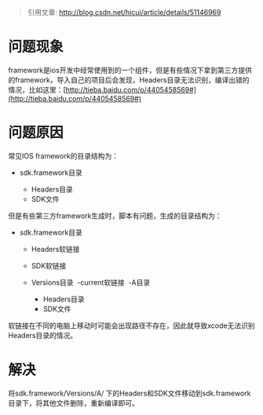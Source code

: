 > 引用文章: http://blog.csdn.net/hicui/article/details/51146969

# 问题现象

framework是ios开发中经常使用到的一个组件，但是有些情况下拿到第三方提供的framework，导入自己的项目后会发现，Headers目录无法识别，编译出错的情况，比如这里：[http://tieba.baidu.com/p/4405458569#](http://tieba.baidu.com/p/4405458569#)

# 问题原因

常见IOS framework的目录结构为：

*   sdk.framework目录 

    *   Headers目录
    *   SDK文件

但是有些第三方framework生成时，脚本有问题，生成的目录结构为：

*   sdk.framework目录 

    *   Headers软链接
    *   SDK软链接
    *   Versions目录 
        -current软链接 
        -A目录 

        *   Headers目录
        *   SDK文件

软链接在不同的电脑上移动时可能会出现路径不存在，因此就导致xcode无法识别Headers目录的情况。

# 解决

将sdk.framework/Versions/A/ 下的Headers和SDK文件移动到sdk.framework目录下，将其他文件删除，重新编译即可。
